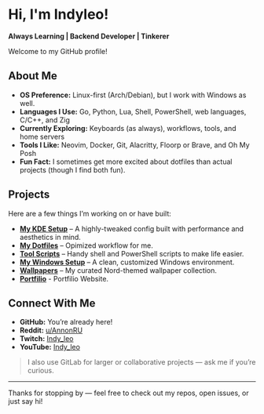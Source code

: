 # Hi, I'm Indyleo!

**Always Learning | Backend Developer | Tinkerer**

Welcome to my GitHub profile!

## About Me

- **OS Preference:** Linux-first (Arch/Debian), but I work with Windows as well.
- **Languages I Use:** Go, Python, Lua, Shell, PowerShell, web languages, C/C++, and Zig
- **Currently Exploring:** Keyboards (as always), workflows, tools, and home servers
- **Tools I Like:** Neovim, Docker, Git, Alacritty, Floorp or Brave, and Oh My Posh
- **Fun Fact:** I sometimes get more excited about dotfiles than actual projects (though I find both fun).

## Projects

Here are a few things I’m working on or have built:

- **[My KDE Setup](https://github.com/indyleo/kdedots)** – A highly-tweaked config built with performance and aesthetics in mind.
- **[My Dotfiles](https://github.com/indyleo/dotfiles-stow)** – Opimized workflow for me.
- **[Tool Scripts](https://github.com/indyleo/scripts)** – Handy shell and PowerShell scripts to make life easier.
- **[My Windows Setup](https://github.com/indyleo/WindowsStuff)** – A clean, customized Windows environment.
- **[Wallpapers](https://github.com/indyleo/Wallpapers)** – My curated Nord-themed wallpaper collection.
- **[Portfilio](https://www.linuxlab.work/)** - Portfilio Website.
## Connect With Me

- **GitHub:** You’re already here!
- **Reddit:** [u/AnnonRU](https://www.reddit.com/user/AnnonRU)
- **Twitch:** [Indy_leo](https://twitch.tv/indy_leo)
- **YouTube:** [Indy_leo](https://youtube.com/@Indy_leo)

> I also use GitLab for larger or collaborative projects — ask me if you’re curious.

---

Thanks for stopping by — feel free to check out my repos, open issues, or just say hi!
